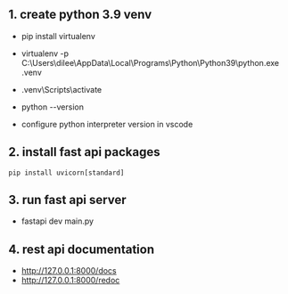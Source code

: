 ## 1. create python 3.9 venv
   - pip install virtualenv
   - virtualenv -p C:\Users\dilee\AppData\Local\Programs\Python\Python39\python.exe .venv
   - .venv\Scripts\activate
   - python --version
   
   - configure  python interpreter version in vscode


## 2. install fast api packages 
   ``` pip install "fastapi[standard]"
   pip install uvicorn[standard]
   ```


## 3. run fast api server
   - fastapi dev main.py
   


## 4. rest api documentation
   - http://127.0.0.1:8000/docs
   - http://127.0.0.1:8000/redoc

```bash
